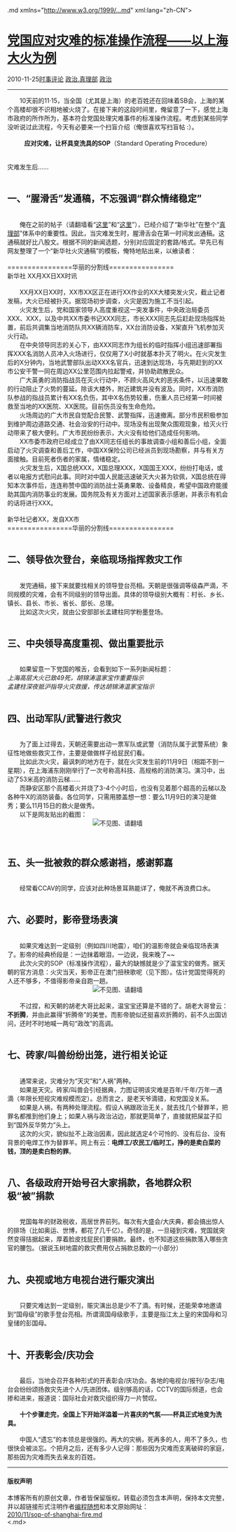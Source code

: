 <!DOCTYPE.md>
.md xmlns="http://www.w3.org/1999/...md" xml:lang="zh-CN">
<head>
<meta http-equiv="Content-Type" content="text.md; charset=utf-8" />
<meta name="generator" content="Python script by program.think@gmail.com" />
<meta name="provider" content="program-think.blogspot.com" />
<link type="text/css" rel="stylesheet" href="../../css/program-think.css" />
<title>党国应对灾难的标准操作流程——以上海大火为例 - 编程随想的博客</title>
</head>
<body>
<div id="main" style="width:100%;">
<h1><a href="../../index.md" title="回到首页">党国应对灾难的标准操作流程——以上海大火为例</a></h1>
<div class="post-info"><span class="date-header">2010-11-25</span><a href="../../tags/E697B6E4BA8BE8AF84E8AEBA.md" class="tag">时事评论</a> <a href="../../tags/E694BFE6B2BB.E79C9FE79086E983A8.md" class="tag">政治.真理部</a> <a href="../../tags/E694BFE6B2BB.md" class="tag">政治</a> </div>
<hr>
<div class="post">
　　10天前的11·15，当全国（尤其是上海）的老百姓还在回味着SB会，上海的某个高楼却很不识相地被火烧了。在接下来的这段时间里，俺留意了一下，感觉上海市政府的所作所为，基本符合党国处理灾难事件的标准操作流程。考虑到某些同学没听说过此流程，今天有必要来一个扫盲介绍（俺很喜欢写扫盲帖 :）。<br /><br /><center><b>应对灾难，让杯具变洗具的SOP</b>（Standard Operating Procedure）</center><br /><br />灾难发生后......<br /><br /><h2>一、“腥滑舌”发通稿，不忘强调“群众情绪稳定”</h2><br />　　俺在之前的帖子（请翻墙看“<a href="../../2010/03/party-control-news-media.md" target="_blank">这里</a>”和“<a href="../../2009/07/party-pk-internet.md" target="_blank">这里</a>”），已经介绍了“新华社”在整个“<a href="http://zh.wikipedia.org/zh-cn/%E4%B8%AD%E5%85%B1%E4%B8%AD%E5%A4%AE%E5%AE%A3%E4%BC%A0%E9%83%A8" target="_blank" rel="nofollow">真理部</a>”体系中的重要性。因此，当灾难发生时，腥滑舌会在第一时间发出通稿。这通稿就好比八股文。根据不同的新闻选题，分别对应固定的套路/格式。早先已有网友整理了一个“新华社火灾通稿”的模板，俺特地贴出来，以飨读者：<br /><br />================华丽的分割线================<br />新华社 XX月XX日XX时讯<br /><br />　　XX月XX日XX时，XX市XX区正在进行XX作业的XX大楼突发火灾，截止记者发稿，大火已经被扑灭。据现场初步调查，火灾是因为施工不当引起。<br />　　火灾发生后，党和国家领导人高度重视这一突发事件，中央政治局委员XXX、XXX，以及中共XX市委书记XXX同志，市长XXX同志先后赶赴现场指挥处置，前后共调集当地消防队共XX辆消防车，XX台消防设备，X架直升飞机参加灭火行动。<br />　　在中央领导同志的关心下，由XXX同志作为组长的临时指挥小组迅速部署指挥XXX名消防人员冲入火场进行，仅仅用了X小时就基本扑灭了明火。在火灾发生后的X分钟内，当地武警部队出动XXX名官兵，迅速到达现场，与先期赶到的XX市公安干警一同在周边XX公里范围内拉起警戒，并协助疏散民众。<br />　　广大英勇的消防指战员在灭火行动中，不顾火高风大的恶劣条件，以迅速果敢的行动阻止了火势的蔓延。除该大楼外，附近建筑并没有波及。同时，XX市消防队参战的指战员累计有XX名负伤，其中X名伤势较重，伤重人员已经第一时间被救至当地的XX医院、XX医院。目前伤员没有生命危险。<br />　　火场周边的广大市民自觉配合民警、武警指挥，迅速撤离。部分市民积极参加到维护周边道路交通、社会治安的行动中。现场没有出现聚众围观现象，给灭火行动带来了极大便利。广大市民纷纷表示，大火没有给他们造成任何影响。<br />　　XX市委市政府已经成立了由XX同志任组长的事故调查小组和善后小组，全面启动了火灾调查和善后工作，中国XX保险公司已经派员到现场勘察，并与有关方面接触。目前死者伤者的家属，情绪稳定。<br />　　火灾发生后，X国总统XXX，X国总理XXX，X国国王XXX，纷纷打电话，或者以电报方式慰问此事。同时对中国人民能迅速破灭大火甚为钦佩，X国总统在得知本次事件后，连连称赞中国的消防战士英勇果敢、设备精良，希望中国政府能援助其国内消防事业的发展。国务院及有关方面对上述国家表示感谢，并表示有机会的话将进行XXX。<br /><br />新华社记者XX，发自XX市<br />================华丽的分割线================<br /><br /><h2>二、领导依次登台，亲临现场指挥救灾工作</h2><br />　　发完通稿，接下来就要找相关的领导登台亮相。天朝是很强调等级森严滴，不同规模的灾难，会有不同级别的领导出面。具体的领导级别大概有：村长、乡长、镇长、县长、市长、省长、部长、总理。<br />　　比如这次火灾，就由公安部部长孟建柱同学粉墨登场。<br /><br /><h2>三、中央领导高度重视、做出重要批示</h2><br />　　如果留意一下党国的喉舌，会看到如下一系列新闻标题：<br /><i>上海高层大火已致49死，胡锦涛温家宝作重要指示<br />孟建柱深夜抵沪指导火灾救援，传达胡锦涛温家宝指示</i><br /><br /><h2>四、出动军队/武警进行救灾</h2><br />　　为了面上过得去，天朝还需要出动一票军队或武警（消防队属于武警系统）象征性地做些救灾工作，主要是做做样子给屁民们看。<br />　　比如此次火灾，最讽刺的地方在于，就在火灾发生前的11月9日（相距不到一星期），在上海浦东刚刚举行了一次号称高科技、高规格的消防演习。演习中，出动了53米高的消防云梯......<br />　　而静安区那个高楼着火并烧了3-4个小时后，也没有见着那个超高的云梯以及各种牛X的消防装备。各位同学，只需用膝盖想一想：要么11月9日的演习是做秀；要么11月15日的救火是做秀。<br />　　以下是网友贴出的截图：<br /><center><img src="../../images/2010/11/OgAAAMLQ7mg9pIB7MY8-1CKMgbSAILI2ge7FIjewn2r6i5cA87SYDQHKveVFfqCoJXEkPXh2UKrcB7Ho2GfAv-f_FJIA15jOjFUaO45ZD-nUFazWNZFThQW-5ubl" alt="不见图、请翻墙" /></center><br /><br /><h2>五、头一批被救的群众感谢裆，感谢郭嘉</h2><br />　　经常看CCAV的同学，应该对此种场景耳熟能详了，俺就不再浪费口水。<br /><br /><h2>六、必要时，影帝登场表演</h2><br />　　如果灾难达到一定级别（例如四川地震），咱们的温影帝就会亲临现场表演了。影帝的经典桥段是：一边抹着眼泪，一边说，我来晚了~~<br />　　此次火灾的SOP（标准操作流程），最大的缺憾就是少了温宝宝的做秀。据天朝的官方消息：火灾当天，影帝正在澳门扭秧歌呢（见下图）。估计党国觉得死的人还不够多，不值得影帝亲自跑一趟。<br /><center><img src="../../images/2010/11/OgAAANLgxucel7KZjq8fl9-rZzC3iHN-vcv-3sKTcVlnJtfAgwvrWpv64SplDjQxhw77DvDjYcKHI57QsDBmQVlItjIA15jOjIaC0UVzCLqTZfHy8AOZ-weYMwQd" alt="不见图、请翻墙" ></center><br />　　不过捏，和天朝的胡老大哥比起来，温宝宝还算是不错的了。胡老大哥曾云：<b>不折腾</b>，并由此赢得“折腾帝”的美誉。而影帝貌似还挺喜欢折腾的，前不久出国访问，还时不时地喊一两句“政改”的高调。<br /><br /><h2>七、砖家/叫兽纷纷出笼，进行相关论证</h2><br />　　通常来说，灾难分为“天灾”和“人祸”两种。<br />　　如果是天灾。砖家/叫兽会引经据典，力图证明该灾难是百年/千年/万年一遇滴（年限长短视灾难规模而定）。总而言之，是老天爷滴错，和党国没关系。<br />　　如果是人祸，有两种处理流程。假设人祸跟政治无关，就去找几个替罪羊，把罪名都推到他们身上；如果人祸与政治沾边，那就更简单了，直接就把屎盆子扣到“国外反华势力”头上。<br />　　这次的火灾，貌似扯不上政治因素，因此就选定4个可怜的、没有后台、没有背景的电焊工作为替罪羊。网上有云：<b>电焊工/农民工/临时工，挣的是卖白菜的钱，顶的是卖白粉的罪</b>。<br /><br /><h2>八、各级政府开始号召大家捐款，各地群众积极“被”捐款</h2><br />　　党国每年的财政税收，高居世界前列。每次有大盛会/大庆典，都会搞出惊人的排场（比如奥运、世博，都花了几千亿）。奇怪的是，一旦碰到灾难，党国就突然变得拮据起来，厚着脸皮找屁民们要捐款。最终，也不知道这些捐款落入哪些贪官的腰包。（据说玉树地震的救灾费用仅占捐款总数的一小部分）<br /><br /><h2>九、央视或地方电视台进行赈灾演出</h2><br />　　只要灾难达到一定级别，赈灾演出总是少不了滴。有时候，还能荣幸地邀请到“国母级”的歌手登台亮相。所谓滴国母级歌手，主要是指江太上皇的宋国母和习皇储的彭国母。<br /><br /><h2>十、开表彰会/庆功会</h2><br />　　最后，当地会召开各种形式的开表彰会/庆功会。各地的电视台/报刊/杂志/电台会纷纷颂扬救灾先进个人/先进团体。级别够高的话，CCTV的国际频道，也会掺和进来，报道说：国际社会对救灾组织得力一片赞叹。<br /><br />　　<b>十个步骤走完，全国上下开始洋溢着一片喜庆的气氛——杯具正式地变为洗具。</b><br /><br />　　中国人“遗忘”的本领总是很强的。再大的灾祸，死再多的人，用不了多久，也很快会被淡忘。个把月之后，还有多少人记得：那些因为灾难而支离破碎的家庭，那些因为灾难而失去亲友的百姓。<div class="blogger-post-footer">
</div>
<hr>
<div class="copyright">
<h4>版权声明</h4>
本博客所有的原创文章，作者皆保留版权。转载必须包含本声明，保持本文完整，并以超链接形式注明作者<a href="mailto:program.think@gmail.com">编程随想</a>和本文原始网址：<br>
<a href="2010/11/sop-of-shanghai-fire.md">2010/11/sop-of-shanghai-fire.md</a>
</div>
</div>
</body>
<.md>

